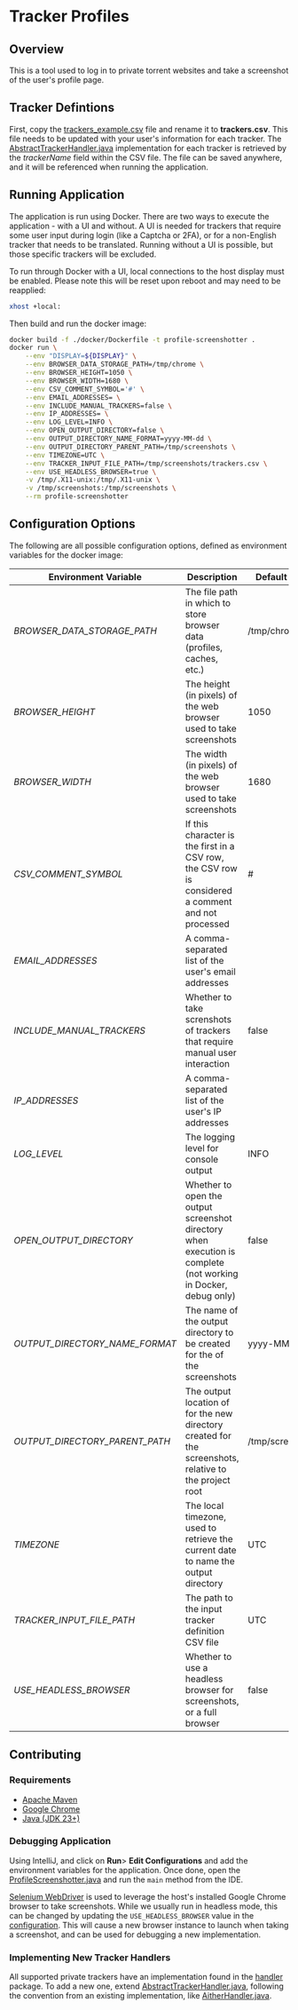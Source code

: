 # Tracker Profiles

## Overview

This is a tool used to log in to private torrent websites and take a screenshot of the user's profile page.

## Tracker Defintions

First, copy the [trackers_example.csv](./docker/trackers_example.csv) file and rename it to **trackers.csv**.
This file needs to be updated with your user's information for each tracker. The
[AbstractTrackerHandler.java](./tracker-profiles-screenshots/src/main/java/net/zodac/tracker/handler/AbstractTrackerHandler.java) implementation for
each tracker is retrieved by the *trackerName* field within the CSV file. The file can be saved
anywhere, and it will be referenced when running the application.

## Running Application

The application is run using Docker. There are two ways to execute the application - with a UI and without. A UI is needed for trackers that require
some user input during login (like a Captcha or 2FA), or for a non-English tracker that needs to be translated. Running without a UI is possible, but
those specific trackers will be excluded.

To run through Docker with a UI, local connections to the host display must be enabled. Please note this will be reset upon reboot and may need to be
reapplied:

```bash
xhost +local:
```

Then build and run the docker image:

```bash
docker build -f ./docker/Dockerfile -t profile-screenshotter .
docker run \
    --env "DISPLAY=${DISPLAY}" \
    --env BROWSER_DATA_STORAGE_PATH=/tmp/chrome \
    --env BROWSER_HEIGHT=1050 \
    --env BROWSER_WIDTH=1680 \
    --env CSV_COMMENT_SYMBOL='#' \
    --env EMAIL_ADDRESSES= \
    --env INCLUDE_MANUAL_TRACKERS=false \
    --env IP_ADDRESSES= \
    --env LOG_LEVEL=INFO \
    --env OPEN_OUTPUT_DIRECTORY=false \
    --env OUTPUT_DIRECTORY_NAME_FORMAT=yyyy-MM-dd \
    --env OUTPUT_DIRECTORY_PARENT_PATH=/tmp/screenshots \
    --env TIMEZONE=UTC \
    --env TRACKER_INPUT_FILE_PATH=/tmp/screenshots/trackers.csv \
    --env USE_HEADLESS_BROWSER=true \
    -v /tmp/.X11-unix:/tmp/.X11-unix \
    -v /tmp/screenshots:/tmp/screenshots \
    --rm profile-screenshotter
```

## Configuration Options

The following are all possible configuration options, defined as environment variables for the docker image:

| Environment Variable           | Description                                                                                                    | Default Value    |
|--------------------------------|----------------------------------------------------------------------------------------------------------------|------------------|
| *BROWSER_DATA_STORAGE_PATH*    | The file path in which to store browser data (profiles, caches, etc.)                                          | /tmp/chrome      |
| *BROWSER_HEIGHT*               | The height (in pixels) of the web browser used to take screenshots                                             | 1050             |
| *BROWSER_WIDTH*                | The width (in pixels) of the web browser used to take screenshots                                              | 1680             |
| *CSV_COMMENT_SYMBOL*           | If this character is the first in a CSV row, the CSV row is considered a comment and not processed             | #                |
| *EMAIL_ADDRESSES*              | A comma-separated list of the user's email addresses                                                           |                  |
| *INCLUDE_MANUAL_TRACKERS*      | Whether to take screnshots of trackers that require manual user interaction                                    | false            |
| *IP_ADDRESSES*                 | A comma-separated list of the user's IP addresses                                                              |                  |
| *LOG_LEVEL*                    | The logging level for console output                                                                           | INFO             |
| *OPEN_OUTPUT_DIRECTORY*        | Whether to open the output screenshot directory when execution is complete (not working in Docker, debug only) | false            |
| *OUTPUT_DIRECTORY_NAME_FORMAT* | The name of the output directory to be created for the of the screenshots                                      | yyyy-MM-dd       |
| *OUTPUT_DIRECTORY_PARENT_PATH* | The output location of for the new directory created for the screenshots, relative to the project root         | /tmp/screenshots |
| *TIMEZONE*                     | The local timezone, used to retrieve the current date to name the output directory                             | UTC              |
| *TRACKER_INPUT_FILE_PATH*      | The path to the input tracker definition CSV file                                                              | UTC              |
| *USE_HEADLESS_BROWSER*         | Whether to use a headless browser for screenshots, or a full browser                                           | false            |

## Contributing

### Requirements

- [Apache Maven](https://maven.apache.org/download.cgi)
- [Google Chrome](https://www.google.com/chrome/)
- [Java (JDK 23+)](https://jdk.java.net/23/)

### Debugging Application

Using IntelliJ, and click on **Run**> **Edit Configurations** and add the environment variables for the application. Once done, open
the [ProfileScreenshotter.java](./tracker-profiles-screenshots/src/main/java/net/zodac/tracker/ProfileScreenshotter.java) and run the `main`
method from the IDE.

[Selenium WebDriver](https://www.selenium.dev/documentation/webdriver/) is used to leverage the host's installed Google Chrome browser to take
screenshots. While we usually run in headless mode, this can be changed by updating the `USE_HEADLESS_BROWSER` value in
the [configuration](#configuration-options). This will cause a new browser instance to launch when taking a screenshot, and can be used for debugging
a new implementation.

### Implementing New Tracker Handlers

All supported private trackers have an implementation found in the [handler](./tracker-profiles-screenshots/src/main/java/net/zodac/tracker/handler)
package. To add a new one,
extend [AbstractTrackerHandler.java](./tracker-profiles-screenshots/src/main/java/net/zodac/tracker/handler/AbstractTrackerHandler.java), following
the convention from an existing implementation,
like [AitherHandler.java](./tracker-profiles-screenshots/src/main/java/net/zodac/tracker/handler/AitherHandler.java).
